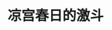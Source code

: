 ---
logo: images/fanmade_game/凉宫春日的激斗.jpg
title: 凉宫春日的激斗
subTitle: 发行于2007年8月1日，游戏制作： SOUVENIR. PC平台

category: 同人游戏

hasResource: true
downloadList:
  - intro: 汉化1
    size: 80.9MB
    link: 
  - intro: 汉化2
    size: 159.2MB
    link:
  - intro: 日版
    size: 186MB
    link: 
  - intro: 隐藏存档
    size: 228B
    link:
  - intro: 云盘 提取码:6jpk
    size: 
    link: https://pan.baidu.com/s/1-IFZRTFJTtrHm7_534pVTg

downloadContent: |
  《凉宫春日的激斗》是一款乱斗游戏，由SOUVENIR制作。凉宫春日的激斗是凉宫春日的FANS们期待的3D同人乱斗游戏，动画里面我们所熟悉的角色们会在校园中展开社团格斗活动。
---
